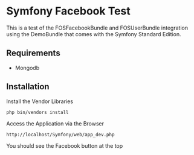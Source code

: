 Symfony Facebook Test  
========================

This is a test of the FOSFacebookBundle and FOSUserBundle integration using the DemoBundle that comes with the Symfony Standard Edition.


Requirements
-------------

- Mongodb


Installation
---------------


Install the Vendor Libraries

    php bin/vendors install

Access the Application via the Browser

    http://localhost/Symfony/web/app_dev.php

You should see the Facebook button at the top 
